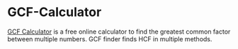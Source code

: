 # GCF-Calculator
[GCF Calculator](https://www.gcfcalculator.net/) is a free online calculator to find the greatest common factor between multiple numbers. GCF finder finds HCF in multiple methods.
